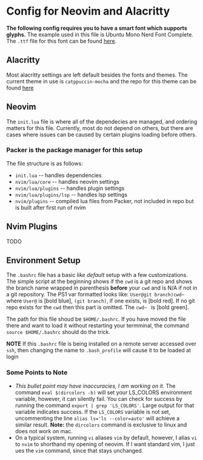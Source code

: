 # Config for Neovim and Alacritty

**The following config requires you to have a smart font which supports glyphs.** 
The example used in this file is Ubuntu Mono Nerd Font Complete. The `.ttf` file for this font can be found [here](https://github.com/ryanoasis/nerd-fonts/blob/master/patched-fonts/UbuntuMono/Regular/complete/Ubuntu%20Mono%20Nerd%20Font%20Complete%20Mono.ttf).

## Alacritty
Most alacritty settings are left default besides the fonts and themes. The current theme in use is `catppuccin-mocha` and the repo for this theme can be found  [here](https://github.com/catppuccin/alacritty)

## Neovim
The `init.lua` file is where all of the dependecies are managed, and ordering matters for this file. Currently, most do not depend on others, but there are cases where issues can be caused by certain plugins loading before others.

### Packer is the package manager for this setup

The file structure is as follows:
- `init.lua` -- handles dependencies
- `nvim/lua/core` -- handles neovim settings 
- `nvim/lua/plugins` -- handles plugin settings
- `nvim/lua/plugins/lsp` -- handles lsp settings
- `nvim/plugins` -- compiled lua files from Packer, not included in repo but is built after first run of nvim


## Nvim Plugins
TODO


## Environment Setup
The `.bashrc` file has a basic *like default* setup with a few customizations. The simple script at the beginning shows if the `cwd` is a git repo and shows the branch name wrapped in parenthesis **before** your `cwd`  and is N/A if not in a git repository. The PS1 var formatted looks like: `User@git branch)cwd~ ` where `User@` is [bold blue], `(git branch)`, if one exists, is [bold red]. If no git repo exists for the `cwd` then this part is omitted. The `cwd~ ` is [bold green].

The path for this file shoud be `$HOME/.bashrc`. If you have moved the file there and want to load it without restarting your termminal, the command `source $HOME/.bashrc` should do the trick.

**NOTE** If this `.bashrc` file is being installed on a remote server accessed over `ssh`, then changing the name to `.bash_profile` will cause it to be loaded at login

### Some Points to Note
- *This bullet point may have inaccuracies, I am working on it.* The command `eval $(dircolors -b)` will set your LS_COLORS environment variable, however, it can silently fail. You can check for success by running the command `export | grep 'LS_COLORS'`. Large output for that variable indicates success. If the `LS_COLORS` variable is not set, uncommenting the line  `alias ls='ls --color=auto'` will achieve a similar result.  **Note:** the `dircolors` command is exclusive to linux and does not work on mac.
- On a typical system, running `vi` aliases `vim` by default, however, I alias `vi` to `nvim` to shorthand my opening of neovim. If I want standard vim, I just ues the `vim` command, since that stays unchanged.

